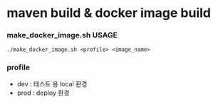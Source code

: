 # maven build & docker image build
### make_docker_image.sh USAGE
`./make_docker_image.sh <profile> <image_name>`
### profile
- dev : 테스트 용 local 환경
- prod : deploy 환경
